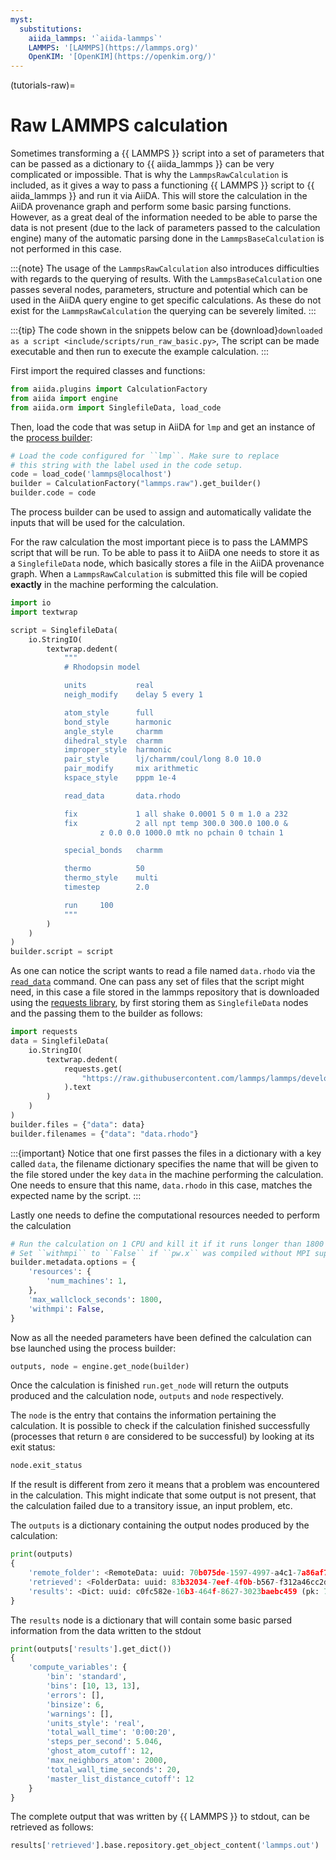 ```yaml
---
myst:
  substitutions:
    aiida_lammps: '`aiida-lammps`'
    LAMMPS: '[LAMMPS](https://lammps.org)'
    OpenKIM: '[OpenKIM](https://openkim.org/)'
---
```


(tutorials-raw)=

# Raw LAMMPS calculation

Sometimes transforming a {{ LAMMPS }} script into a set of parameters that can be passed as a dictionary to {{ aiida_lammps }} can be very complicated or impossible. That is why the `LammpsRawCalculation` is included, as it gives a way to pass a functioning {{ LAMMPS }} script to {{ aiida_lammps }} and run it via AiiDA. This will store the calculation in the AiiDA provenance graph and perform some basic parsing functions. However, as a great deal of the information needed to be able to parse the data is not present (due to the lack of parameters passed to the calculation engine) many of the automatic parsing done in the `LammpsBaseCalculation` is not performed in this case.

:::{note}
The usage of the `LammpsRawCalculation` also introduces difficulties with regards to the querying of results. With the `LammpsBaseCalculation` one passes several nodes, parameters, structure and potential which can be used in the AiiDA query engine to get specific calculations. As these do not exist for the `LammpsRawCalculation` the querying can be severely limited.
:::

:::{tip}
The code shown in the snippets below can be {download}`downloaded as a script <include/scripts/run_raw_basic.py>`,
The script can be made executable and then run to execute the example calculation.
:::



First import the required classes and functions:

```python
from aiida.plugins import CalculationFactory
from aiida import engine
from aiida.orm import SinglefileData, load_code
```

Then, load the code that was setup in AiiDA for `lmp` and get an instance of the [process builder](https://aiida.readthedocs.io/projects/aiida-core/en/latest/topics/processes/usage.html#process-builder):

```python
# Load the code configured for ``lmp``. Make sure to replace
# this string with the label used in the code setup.
code = load_code('lammps@localhost')
builder = CalculationFactory("lammps.raw").get_builder()
builder.code = code
```

The process builder can be used to assign and automatically validate the inputs that will be used for the calculation.

For the raw calculation the most important piece is to pass the LAMMPS script that will be run. To be able to pass it to AiiDA one needs to store it as a `SinglefileData` node, which basically stores a file in the AiiDA provenance graph. When a `LammpsRawCalculation` is submitted this file will be copied **exactly** in the machine performing the calculation.
```python
import io
import textwrap

script = SinglefileData(
    io.StringIO(
        textwrap.dedent(
            """
            # Rhodopsin model

            units           real
            neigh_modify    delay 5 every 1

            atom_style      full
            bond_style      harmonic
            angle_style     charmm
            dihedral_style  charmm
            improper_style  harmonic
            pair_style      lj/charmm/coul/long 8.0 10.0
            pair_modify     mix arithmetic
            kspace_style    pppm 1e-4

            read_data       data.rhodo

            fix             1 all shake 0.0001 5 0 m 1.0 a 232
            fix             2 all npt temp 300.0 300.0 100.0 &
                    z 0.0 0.0 1000.0 mtk no pchain 0 tchain 1

            special_bonds   charmm

            thermo          50
            thermo_style    multi
            timestep        2.0

            run     100
            """
        )
    )
)
builder.script = script
```

As one can notice the script wants to read a file named `data.rhodo` via the [`read_data`](https://docs.lammps.org/read_data.html) command. One can pass any set of files that the script might need, in this case a file stored in the lammps repository that is downloaded using the [requests library](https://docs.python-requests.org/en/latest/index.html), by first storing them as `SinglefileData` nodes and the passing them to the builder as follows:

```python
import requests
data = SinglefileData(
    io.StringIO(
		textwrap.dedent(
			requests.get(
				"https://raw.githubusercontent.com/lammps/lammps/develop/bench/data.rhodo"
			).text
		)
    )
)
builder.files = {"data": data}
builder.filenames = {"data": "data.rhodo"}
```

:::{important}
Notice that one first passes the files in a dictionary with a key called `data`, the filename dictionary specifies the name that will be given to the file stored under the key `data` in the machine performing the calculation. One needs to ensure that this name, `data.rhodo` in this case, matches the expected name by the script.
:::

Lastly one needs to define the computational resources needed to perform the calculation
```python
# Run the calculation on 1 CPU and kill it if it runs longer than 1800 seconds.
# Set ``withmpi`` to ``False`` if ``pw.x`` was compiled without MPI support.
builder.metadata.options = {
    'resources': {
        'num_machines': 1,
    },
    'max_wallclock_seconds': 1800,
    'withmpi': False,
}
```

Now as all the needed parameters have been defined the calculation can bse launched using the process builder:

```python
outputs, node = engine.get_node(builder)
```

Once the calculation is finished `run.get_node` will return the outputs produced and the calculation node, `outputs` and `node` respectively.

The `node` is the entry that contains the information pertaining the calculation.
It is possible to check if the calculation finished successfully (processes that return `0` are considered to be successful) by looking at its exit status:

```python
node.exit_status
```

If the result is different from zero it means that a problem was encountered in the calculation. This might indicate that some output is not present, that the calculation failed due to a transitory issue, an input problem, etc.

The `outputs` is a dictionary containing the output nodes produced by the calculation:

```python
print(outputs)
{
    'remote_folder': <RemoteData: uuid: 70b075de-1597-4997-a4c1-7a86af790dfb (pk: 77529)>,
    'retrieved': <FolderData: uuid: 83b32034-7eef-4f0b-b567-f312a46cc2d3 (pk: 77530)>,
    'results': <Dict: uuid: c0fc582e-16b3-464f-8627-3023baebc459 (pk: 77531)>
}
```

The `results` node is a dictionary that will contain some basic parsed information from the data written to the stdout


```python
print(outputs['results'].get_dict())
{
    'compute_variables': {
        'bin': 'standard',
        'bins': [10, 13, 13],
        'errors': [],
        'binsize': 6,
        'warnings': [],
        'units_style': 'real',
        'total_wall_time': '0:00:20',
        'steps_per_second': 5.046,
        'ghost_atom_cutoff': 12,
        'max_neighbors_atom': 2000,
        'total_wall_time_seconds': 20,
        'master_list_distance_cutoff': 12
    }
}
```

The complete output that was written by {{ LAMMPS }} to stdout, can be retrieved as follows:

```python
results['retrieved'].base.repository.get_object_content('lammps.out')
```
